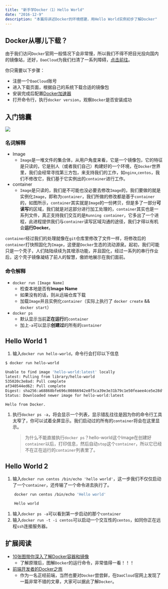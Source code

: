 ```yaml
---
title: "新手学Docker（1）Hello World"
date: "2016-12-9"
description: "本篇将讲述Docker的环境搭建，用Hello World实例初步了解Docker"
---
```


## Docker从哪儿下载？

由于我们访问`Docker`官网一般情况下会非常慢，所以我们不得不把目光投向国内的镜像站，还好，`DaoCloud`为我们扫清了一系列障碍，[点击前往](https://www.daocloud.io)。

你只需要以下步骤：

- 注册一个`DaoCloud`账号
- 进入下载页面，根据自己的系统下载合适的镜像包
- 安装完成后配置[Docker加速器](https://www.daocloud.io/mirror.html#accelerator-doc)
- 打开命令行，执行`docker version`，观察`Docker`是否安装成功

## 入门锦囊

![](http://7xlqsb.com1.z0.glb.clouddn.com/Docker.jpg)

### 名词解释

- Image
    - `Image`是一堆文件的集合体，从用户角度来看，它是一个镜像包，它的特征是只读的，它是别人（或者我们自己）构建好的一个环境，在`Docker`世界里，我们会经常寻找第三方包，来支持我们的工作，如`nginx`,`centos`，我们不修改它，我们基于它实例出的`container`进行工作。
- container
    - `Image`是只读的，我们是不可能也没必要去修改`Image`的，我们要做的就是实例化`Image`，即称为`container`，我们所做的修改都是基于`container`的，如图所示，`container`其实就是`Image`的一份拷贝，但是多了一部分**可读写**的区域，我们就是对这部分进行加工处理的，`container`其实也是一系列文件，真正支持我们交互的是`Running container`，它多出了一个进程，此进程提供我们与`container`读写区域沟通的途径，我们才得以有机会**运行Docker**。

`container`经过我们的处理就像在`git`仓库里修改了文件一样，将修改后的`container`打快照固化为`Image`，这便是`Docker`生态的流动源泉。起初，我们可能只是一个壳子，人们陆陆续续为其增添功能，并且固化，经过一系列的串行作业后，这个壳子镜像凝结了前人的智慧，傲娇地展示在我们面前。

### 命令解释

- `docker run [Image Name]`
    - 检查本地是否有**Image Name**
    - 如果没有的话，则从远端仓库下载
    - 加载`Image`并且实例化`container`（实际上执行了 `docker create` && `docker start`）
- `docker ps`
    - 默认显示当前**正在运行**的`container`
    - 加上`-a`可以显示**创建过**的所有的`container`


## Hello World 1

1. 输入`docker run hello-world`，命令行会打印以下信息

```bash
$ docker run hello-world

Unable to find image 'hello-world:latest' locally
latest: Pulling from library/hello-world
535020c3e8ad: Pull complete
af340544ed62: Pull complete
Digest: sha256:a68868bfe696c00866942e8f5ca39e3e31b79c1e50feaee4ce5e28df2f051d5c
Status: Downloaded newer image for hello-world:latest

Hello from Docker.
```

1.  执行`docker ps -a`，将会显示一个列表，显示错乱往往是因为你的命令行工具太窄了，你可以试着全屏显示。我们启动过的所有的`container`将会在这里显示。
    > 为什么不能直接执行`docker ps`？hello-world这个Image在创建好`container`以后，打印信息，然后自动`stop`这个`container`，所以它已经不在正在运行的`container`列表里了。


## Hello World 2

1. 输入`docker run centos /bin/echo 'hello world'`，这一步我们不仅仅启动了一个`container`，还传输了一个命令进去执行了。

```bash
    docker run centos /bin/echo 'Hello world'

    Hello world
```
1. 输入`docker ps -a`可以看到第一步启动的那个`container`
1. 输入`docker run -t -i centos`可以启动一个交互性的`centos`，如同你正在远程`ssh`连接服务器。

## 扩展阅读
- [10张图带你深入了解Docker容器和镜像](http://dockone.io/article/783)
    - 了解原理后，图解`Docker`的运行命令，非常值得一看！！！
- [前端开发者的Docker之旅](http://docs.daocloud.io/docker-frontend/docker-frontend-open)
    - 作为一名正经前端，当然也要对`Docker`尝尝鲜，在`DaoCloud`官网上发现了一篇非常不错的文章，大家可以据此了解`Docker`。